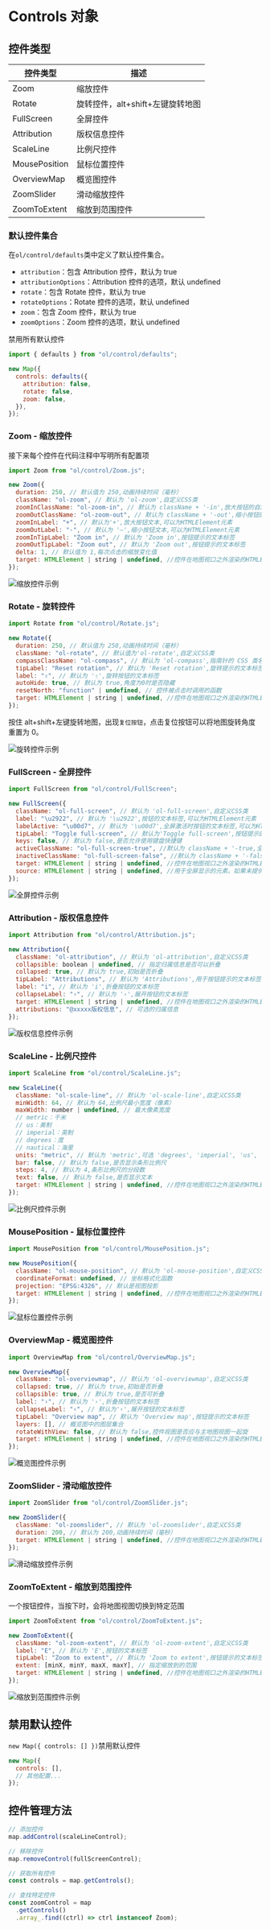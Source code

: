 # Controls 对象

## 控件类型

| 控件类型      | 描述                             |
| ------------- | -------------------------------- |
| Zoom          | 缩放控件                         |
| Rotate        | 旋转控件，alt+shift+左键旋转地图 |
| FullScreen    | 全屏控件                         |
| Attribution   | 版权信息控件                     |
| ScaleLine     | 比例尺控件                       |
| MousePosition | 鼠标位置控件                     |
| OverviewMap   | 概览图控件                       |
| ZoomSlider    | 滑动缩放控件                     |
| ZoomToExtent  | 缩放到范围控件                   |

### 默认控件集合

在`ol/control/defaults`类中定义了默认控件集合。

- `attribution`：包含 Attribution 控件，默认为 true
- `attributionOptions`：Attribution 控件的选项，默认 undefined
- `rotate`：包含 Rotate 控件，默认为 true
- `rotateOptions`：Rotate 控件的选项，默认 undefined
- `zoom`：包含 Zoom 控件，默认为 true
- `zoomOptions`：Zoom 控件的选项，默认 undefined

禁用所有默认控件

```js
import { defaults } from "ol/control/defaults";

new Map({
  controls: defaults({
    attribution: false,
    rotate: false,
    zoom: false,
  }),
});
```

### Zoom - 缩放控件

接下来每个控件在代码注释中写明所有配置项

```js
import Zoom from "ol/control/Zoom.js";

new Zoom({
  duration: 250, // 默认值为 250,动画持续时间（毫秒）
  className: "ol-zoom", // 默认为 'ol-zoom',自定义CSS类
  zoomInClassName: "ol-zoom-in", // 默认为 className + '-in',放大按钮的自定义CSS类
  zoomOutClassName: "ol-zoom-out", // 默认为 className + '-out',缩小按钮的自定义CSS类
  zoomInLabel: "+", // 默认为'+',放大按钮文本,可以为HTMLElement元素
  zoomOutLabel: "-", // 默认为 '–',缩小按钮文本,可以为HTMLElement元素
  zoomInTipLabel: "Zoom in", // 默认为 'Zoom in',按钮提示的文本标签
  zoomOutTipLabel: "Zoom out", // 默认为 'Zoom out',按钮提示的文本标签
  delta: 1, // 默认值为 1,每次点击的缩放变化值
  target: HTMLElement | string | undefined, //控件在地图视口之外渲染的HTMLElement元素
});
```

![缩放控件示例](../Aassets/缩放控件.png)

### Rotate - 旋转控件

```js
import Rotate from "ol/control/Rotate.js";

new Rotate({
  duration: 250, // 默认值为 250,动画持续时间（毫秒）
  className: "ol-rotate", // 默认值为'ol-rotate',自定义CSS类
  compassClassName: "ol-compass", // 默认为 'ol-compass',指南针的 CSS 类名
  tipLabel: "Reset rotation", // 默认为 'Reset rotation',旋转提示的文本标签
  label: "⇧", // 默认为 '⇧',旋转按钮的文本标签
  autoHide: true, // 默认为 true,角度为0时是否隐藏
  resetNorth: "function" | undefined, // 控件被点击时调用的函数
  target: HTMLElement | string | undefined, //控件在地图视口之外渲染的HTMLElement元素
});
```

按住 alt+shift+左键旋转地图，出现`复位按钮`，点击复位按钮可以将地图旋转角度重置为 0。

![旋转控件示例](../Aassets/旋转控件.png)

### FullScreen - 全屏控件

```js
import FullScreen from "ol/control/FullScreen";

new FullScreen({
  className: "ol-full-screen", // 默认为 'ol-full-screen',自定义CSS类
  label: "\u2922", // 默认为 '\u2922',按钮的文本标签,可以为HTMLElement元素
  labelActive: "\u00d7", // 默认为 '\u00d7',全屏激活时按钮的文本标签,可以为HTMLElement元素
  tipLabel: "Toggle full-screen", // 默认为'Toggle full-screen',按钮提示的文本标签
  keys: false, // 默认为 false,是否允许使用键盘快捷键
  activeClassName: "ol-full-screen-true", //默认为 className + '-true,全屏激活时按钮的 CSS 类名
  inactiveClassName: "ol-full-screen-false", //默认为 className + '-false,全屏激活时按钮的 CSS 类名
  target: HTMLElement | string | undefined, //控件在地图视口之外渲染的HTMLElement元素
  source: HTMLElement | string | undefined, //用于全屏显示的元素。如果未提供，将全屏显示包含地图视口的元素
});
```

![全屏控件示例](../Aassets/全屏控件.png)

### Attribution - 版权信息控件

```js
import Attribution from "ol/control/Attribution.js";

new Attribution({
  className: "ol-attribution", // 默认为 'ol-attribution',自定义CSS类
  collapsible: boolean | undefined, // 指定归属信息是否可以折叠
  collapsed: true, // 默认为 true,初始是否折叠
  tipLabel: "Attributions", // 默认为 'Attributions',用于按钮提示的文本标签
  label: "i", // 默认为 'i',折叠按钮的文本标签
  collapseLabel: "›", // 默认为 '›',展开按钮的文本标签
  target: HTMLElement | string | undefined, //控件在地图视口之外渲染的HTMLElement元素
  attributions: "@xxxxx版权信息", // 可选的归属信息
});
```

![版权信息控件示例](../Aassets/版权信息控件.png)

### ScaleLine - 比例尺控件

```js
import ScaleLine from "ol/control/ScaleLine.js";

new ScaleLine({
  className: "ol-scale-line", // 默认为 'ol-scale-line',自定义CSS类
  minWidth: 64, // 默认为 64,比例尺最小宽度（像素）
  maxWidth: number | undefined, // 最大像素宽度
  // metric：千米
  // us：美制
  // imperial：英制
  // degrees：度
  // nautical：海里
  units: "metric", // 默认为 'metric',可选 'degrees', 'imperial', 'us', 'nautical'
  bar: false, // 默认为 false,是否显示条形比例尺
  steps: 4, // 默认为 4,条形比例尺的分段数
  text: false, // 默认为 false,是否显示文本
  target: HTMLElement | string | undefined, //控件在地图视口之外渲染的HTMLElement元素
});
```

![比例尺控件示例](../Aassets/比例尺控件.png)

### MousePosition - 鼠标位置控件

```js
import MousePosition from "ol/control/MousePosition.js";

new MousePosition({
  className: "ol-mouse-position", // 默认为 'ol-mouse-position',自定义CSS类
  coordinateFormat: undefined, // 坐标格式化函数
  projection: "EPSG:4326", // 默认是视图投影
  target: HTMLElement | string | undefined, //控件在地图视口之外渲染的HTMLElement元素
});
```

![鼠标位置控件示例](../Aassets/鼠标位置控件.png)

### OverviewMap - 概览图控件

```js
import OverviewMap from "ol/control/OverviewMap.js";

new OverviewMap({
  className: "ol-overviewmap", // 默认为 'ol-overviewmap',自定义CSS类
  collapsed: true, // 默认为 true,初始是否折叠
  collapsible: true, // 默认为 true,是否可折叠
  label: "›", // 默认为 '›',折叠按钮的文本标签
  collapseLabel: "‹", // 默认为'‹',展开按钮的文本标签
  tipLabel: "Overview map", // 默认为 'Overview map',按钮提示的文本标签
  layers: [], // 概览图中的图层集合
  rotateWithView: false, // 默认为 false,控件视图是否应与主地图视图一起旋
  target: HTMLElement | string | undefined, //控件在地图视口之外渲染的HTMLElement元素
});
```

![概览图控件示例](../Aassets/概览图控件.png)

### ZoomSlider - 滑动缩放控件

```js
import ZoomSlider from "ol/control/ZoomSlider.js";

new ZoomSlider({
  className: "ol-zoomslider", // 默认为 'ol-zoomslider',自定义CSS类
  duration: 200, // 默认为 200,动画持续时间（毫秒）
  target: HTMLElement | string | undefined, //控件在地图视口之外渲染的HTMLElement元素
});
```

![滑动缩放控件示例](../Aassets/滑动缩放控件.png)

### ZoomToExtent - 缩放到范围控件

一个按钮控件，当按下时，会将地图视图切换到特定范围

```js
import ZoomToExtent from "ol/control/ZoomToExtent.js";

new ZoomToExtent({
  className: "ol-zoom-extent", // 默认为 'ol-zoom-extent',自定义CSS类
  label: "E", // 默认为 'E',按钮的文本标签
  tipLabel: "Zoom to extent", // 默认为 'Zoom to extent',按钮提示的文本标签
  extent: [minX, minY, maxX, maxY], // 指定缩放到的范围
  target: HTMLElement | string | undefined, //控件在地图视口之外渲染的HTMLElement元素
});
```

![缩放到范围控件示例](../Aassets/缩放到范围控件.png)

## 禁用默认控件

`new Map({ controls: [] })`禁用默认控件

```js
new Map({
  controls: [],
  // 其他配置...
});
```

## 控件管理方法

```js
// 添加控件
map.addControl(scaleLineControl);

// 移除控件
map.removeControl(fullScreenControl);

// 获取所有控件
const controls = map.getControls();

// 查找特定控件
const zoomControl = map
  .getControls()
  .array_.find((ctrl) => ctrl instanceof Zoom);
```
